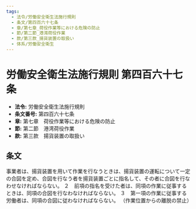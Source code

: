 ```yaml
---
tags:
  - 法令/労働安全衛生法施行規則
  - 条文/第四百六十七条
  - 章/第七章_荷役作業等における危険の防止
  - 節/第二節_港湾荷役作業
  - 款/第三款_揚貨装置の取扱い
  - 体系/労働安全衛生
---
```

# 労働安全衛生法施行規則 第四百六十七条

- **法令:** 労働安全衛生法施行規則
- **条文番号:** 第四百六十七条
- **章:** 第七章　荷役作業等における危険の防止
- **節:** 第二節　港湾荷役作業
- **款:** 第三款　揚貨装置の取扱い

## 条文
事業者は、揚貨装置を用いて作業を行なうときは、揚貨装置の運転について一定の合図を定め、合図を行なう者を揚貨装置ごとに指名して、その者に合図を行なわせなければならない。
２　前項の指名を受けた者は、同項の作業に従事するときは、同項の合図を行なわなければならない。
３　第一項の作業に従事する労働者は、同項の合図に従わなければならない。
（作業位置からの離脱の禁止）

